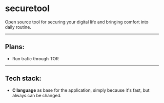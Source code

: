 # securetool
Open source tool for securing your digital life and bringing comfort into daily routine.
***
## Plans:
* Run trafic through TOR
***
## Tech stack:
* **C language** as base for the application, simply because it's fast, but always can be changed.
